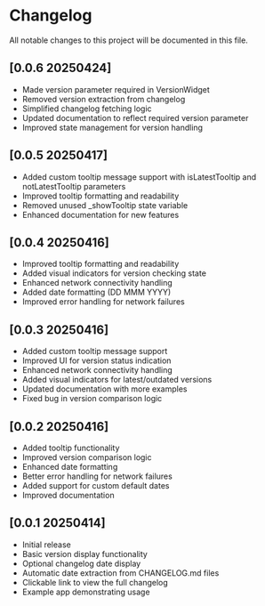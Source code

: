 # Changelog

All notable changes to this project will be documented in this file.





## [0.0.6 20250424]
- Made version parameter required in VersionWidget
- Removed version extraction from changelog
- Simplified changelog fetching logic
- Updated documentation to reflect required version parameter
- Improved state management for version handling


## [0.0.5 20250417]
- Added custom tooltip message support with isLatestTooltip and notLatestTooltip parameters
- Improved tooltip formatting and readability
- Removed unused _showTooltip state variable
- Enhanced documentation for new features


## [0.0.4 20250416]
- Improved tooltip formatting and readability
- Added visual indicators for version checking state
- Enhanced network connectivity handling
- Added date formatting (DD MMM YYYY)
- Improved error handling for network failures


## [0.0.3 20250416]
- Added custom tooltip message support
- Improved UI for version status indication
- Enhanced network connectivity handling
- Added visual indicators for latest/outdated versions
- Updated documentation with more examples
- Fixed bug in version comparison logic


## [0.0.2 20250416]
- Added tooltip functionality
- Improved version comparison logic
- Enhanced date formatting
- Better error handling for network failures
- Added support for custom default dates
- Improved documentation


## [0.0.1 20250414]
- Initial release
- Basic version display functionality
- Optional changelog date display
- Automatic date extraction from CHANGELOG.md files
- Clickable link to view the full changelog
- Example app demonstrating usage 
